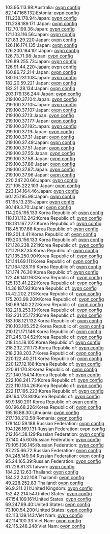 103.95.113.98:Australia: [ovpn config](vpn/103_95_113_98.ovpn)  
82.147.168.132:Estonia: [ovpn config](vpn/82_147_168_132.ovpn)  
111.238.178.94:Japan: [ovpn config](vpn/111_238_178_94.ovpn)  
111.238.189.171:Japan: [ovpn config](vpn/111_238_189_171.ovpn)  
112.70.199.36:Japan: [ovpn config](vpn/112_70_199_36.ovpn)  
121.103.116.56:Japan: [ovpn config](vpn/121_103_116_56.ovpn)  
121.83.29.220:Japan: [ovpn config](vpn/121_83_29_220.ovpn)  
126.116.174.135:Japan: [ovpn config](vpn/126_116_174_135.ovpn)  
126.200.184.101:Japan: [ovpn config](vpn/126_200_184_101.ovpn)  
126.73.71.98:Japan: [ovpn config](vpn/126_73_71_98.ovpn)  
126.89.255.73:Japan: [ovpn config](vpn/126_89_255_73.ovpn)  
126.91.44.220:Japan: [ovpn config](vpn/126_91_44_220.ovpn)  
160.86.72.214:Japan: [ovpn config](vpn/160_86_72_214.ovpn)  
180.16.231.108:Japan: [ovpn config](vpn/180_16_231_108.ovpn)  
182.20.59.221:Japan: [ovpn config](vpn/182_20_59_221.ovpn)  
182.21.28.134:Japan: [ovpn config](vpn/182_21_28_134.ovpn)  
203.179.136.244:Japan: [ovpn config](vpn/203_179_136_244.ovpn)  
219.100.37.104:Japan: [ovpn config](vpn/219_100_37_104.ovpn)  
219.100.37.105:Japan: [ovpn config](vpn/219_100_37_105.ovpn)  
219.100.37.107:Japan: [ovpn config](vpn/219_100_37_107.ovpn)  
219.100.37.13:Japan: [ovpn config](vpn/219_100_37_13.ovpn)  
219.100.37.177:Japan: [ovpn config](vpn/219_100_37_177.ovpn)  
219.100.37.182:Japan: [ovpn config](vpn/219_100_37_182.ovpn)  
219.100.37.19:Japan: [ovpn config](vpn/219_100_37_19.ovpn)  
219.100.37.31:Japan: [ovpn config](vpn/219_100_37_31.ovpn)  
219.100.37.49:Japan: [ovpn config](vpn/219_100_37_49.ovpn)  
219.100.37.51:Japan: [ovpn config](vpn/219_100_37_51.ovpn)  
219.100.37.55:Japan: [ovpn config](vpn/219_100_37_55.ovpn)  
219.100.37.58:Japan: [ovpn config](vpn/219_100_37_58.ovpn)  
219.100.37.86:Japan: [ovpn config](vpn/219_100_37_86.ovpn)  
219.100.37.87:Japan: [ovpn config](vpn/219_100_37_87.ovpn)  
219.100.37.96:Japan: [ovpn config](vpn/219_100_37_96.ovpn)  
220.247.20.66:Japan: [ovpn config](vpn/220_247_20_66.ovpn)  
221.105.222.103:Japan: [ovpn config](vpn/221_105_222_103.ovpn)  
223.134.164.46:Japan: [ovpn config](vpn/223_134_164_46.ovpn)  
60.125.195.98:Japan: [ovpn config](vpn/60_125_195_98.ovpn)  
61.195.13.235:Japan: [ovpn config](vpn/61_195_13_235.ovpn)  
90.149.3.70:Japan: [ovpn config](vpn/90_149_3_70.ovpn)  
114.205.195.133:Korea Republic of: [ovpn config](vpn/114_205_195_133.ovpn)  
118.131.112.242:Korea Republic of: [ovpn config](vpn/118_131_112_242.ovpn)  
118.131.167.227:Korea Republic of: [ovpn config](vpn/118_131_167_227.ovpn)  
118.45.197.66:Korea Republic of: [ovpn config](vpn/118_45_197_66.ovpn)  
119.201.4.41:Korea Republic of: [ovpn config](vpn/119_201_4_41.ovpn)  
119.203.156.133:Korea Republic of: [ovpn config](vpn/119_203_156_133.ovpn)  
121.128.238.221:Korea Republic of: [ovpn config](vpn/121_128_238_221.ovpn)  
121.129.87.35:Korea Republic of: [ovpn config](vpn/121_129_87_35.ovpn)  
121.135.250.90:Korea Republic of: [ovpn config](vpn/121_135_250_90.ovpn)  
121.141.69.111:Korea Republic of: [ovpn config](vpn/121_141_69_111.ovpn)  
121.164.128.116:Korea Republic of: [ovpn config](vpn/121_164_128_116.ovpn)  
121.174.76.30:Korea Republic of: [ovpn config](vpn/121_174_76_30.ovpn)  
122.46.140.163:Korea Republic of: [ovpn config](vpn/122_46_140_163.ovpn)  
125.133.41.222:Korea Republic of: [ovpn config](vpn/125_133_41_222.ovpn)  
14.36.187.92:Korea Republic of: [ovpn config](vpn/14_36_187_92.ovpn)  
14.42.202.213:Korea Republic of: [ovpn config](vpn/14_42_202_213.ovpn)  
175.203.99.209:Korea Republic of: [ovpn config](vpn/175_203_99_209.ovpn)  
180.69.140.222:Korea Republic of: [ovpn config](vpn/180_69_140_222.ovpn)  
182.218.253.13:Korea Republic of: [ovpn config](vpn/182_218_253_13.ovpn)  
182.231.25.172:Korea Republic of: [ovpn config](vpn/182_231_25_172.ovpn)  
183.108.121.132:Korea Republic of: [ovpn config](vpn/183_108_121_132.ovpn)  
210.103.105.252:Korea Republic of: [ovpn config](vpn/210_103_105_252.ovpn)  
210.121.171.146:Korea Republic of: [ovpn config](vpn/210_121_171_146.ovpn)  
211.245.134.52:Korea Republic of: [ovpn config](vpn/211_245_134_52.ovpn)  
218.144.18.105:Korea Republic of: [ovpn config](vpn/218_144_18_105.ovpn)  
218.232.211.173:Korea Republic of: [ovpn config](vpn/218_232_211_173.ovpn)  
218.238.203.7:Korea Republic of: [ovpn config](vpn/218_238_203_7.ovpn)  
220.122.40.211:Korea Republic of: [ovpn config](vpn/220_122_40_211.ovpn)  
220.127.12.188:Korea Republic of: [ovpn config](vpn/220_127_12_188.ovpn)  
220.81.170.8:Korea Republic of: [ovpn config](vpn/220_81_170_8.ovpn)  
221.140.154.14:Korea Republic of: [ovpn config](vpn/221_140_154_14.ovpn)  
222.108.241.73:Korea Republic of: [ovpn config](vpn/222_108_241_73.ovpn)  
222.110.134.26:Korea Republic of: [ovpn config](vpn/222_110_134_26.ovpn)  
222.117.195.223:Korea Republic of: [ovpn config](vpn/222_117_195_223.ovpn)  
49.164.173.80:Korea Republic of: [ovpn config](vpn/49_164_173_80.ovpn)  
59.9.180.201:Korea Republic of: [ovpn config](vpn/59_9_180_201.ovpn)  
60.196.68.226:Korea Republic of: [ovpn config](vpn/60_196_68_226.ovpn)  
195.16.88.30:Lithuania: [ovpn config](vpn/195_16_88_30.ovpn)  
217.138.212.58:Romania: [ovpn config](vpn/217_138_212_58.ovpn)  
178.140.59.188:Russian Federation: [ovpn config](vpn/178_140_59_188.ovpn)  
194.126.169.131:Russian Federation: [ovpn config](vpn/194_126_169_131.ovpn)  
212.164.38.129:Russian Federation: [ovpn config](vpn/212_164_38_129.ovpn)  
37.140.45.60:Russian Federation: [ovpn config](vpn/37_140_45_60.ovpn)  
79.105.136.145:Russian Federation: [ovpn config](vpn/79_105_136_145.ovpn)  
87.225.66.72:Russian Federation: [ovpn config](vpn/87_225_66_72.ovpn)  
94.245.149.94:Russian Federation: [ovpn config](vpn/94_245_149_94.ovpn)  
95.24.165.39:Russian Federation: [ovpn config](vpn/95_24_165_39.ovpn)  
61.228.81.31:Taiwan: [ovpn config](vpn/61_228_81_31.ovpn)  
184.22.12.63:Thailand: [ovpn config](vpn/184_22_12_63.ovpn)  
184.22.242.108:Thailand: [ovpn config](vpn/184_22_242_108.ovpn)  
49.228.252.83:Thailand: [ovpn config](vpn/49_228_252_83.ovpn)  
96.9.211.211:United Kingdom: [ovpn config](vpn/96_9_211_211.ovpn)  
152.42.214.54:United States: [ovpn config](vpn/152_42_214_54.ovpn)  
47.154.109.161:United States: [ovpn config](vpn/47_154_109_161.ovpn)  
69.247.69.40:United States: [ovpn config](vpn/69_247_69_40.ovpn)  
73.100.54.200:United States: [ovpn config](vpn/73_100_54_200.ovpn)  
42.113.139.143:Viet Nam: [ovpn config](vpn/42_113_139_143.ovpn)  
42.114.100.33:Viet Nam: [ovpn config](vpn/42_114_100_33.ovpn)  
42.115.248.248:Viet Nam: [ovpn config](vpn/42_115_248_248.ovpn)  
